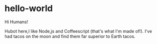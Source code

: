 # hello-world

Hi Humans!

Hubot here,I like Node,js and Coffeescript (that's what I'm made of!).
I've had tacos on the moon and find them far superior to Earth tacos.
